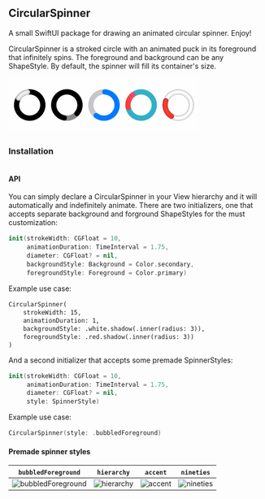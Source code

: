 ## CircularSpinner

A small SwiftUI package for drawing an animated circular spinner. Enjoy!

CircularSpinner is a stroked circle with an animated puck in its foreground that infinitely spins. The foreground and background can be any ShapeStyle.  By default, the spinner will fill its container's size.

<img src="Git%20Resources/spinners.gif" alt="Example GIF" width="374" height="109" loop=infinite>

### Installation

```Swift
```

#### API
 
You can simply declare a CircularSpinner in your View hierarchy and it will automatically and indefinitely animate. There are two initializers, one that accepts separate background and forground ShapeStyles for the must customization:

```Swift
init(strokeWidth: CGFloat = 10,
     animationDuration: TimeInterval = 1.75,
     diameter: CGFloat? = nil,
     backgroundStyle: Background = Color.secondary,
     foregroundStyle: Foreground = Color.primary)
```
Example use case:
```
CircularSpinner(
    strokeWidth: 15,
    animationDuration: 1,
    backgroundStyle: .white.shadow(.inner(radius: 3)),
    foregroundStyle: .red.shadow(.inner(radius: 3))
)
```

And a second initializer that accepts some premade SpinnerStyles:
```Swift
init(strokeWidth: CGFloat = 10,
     animationDuration: TimeInterval = 1.75,
     diameter: CGFloat? = nil,
     style: SpinnerStyle)
```

Example use case:
```Swift
CircularSpinner(style: .bubbledForeground)
```

#### Premade spinner styles

| `bubbledForeground` | `hierarchy` | `accent` | `nineties` |
| --- | --- | --- | --- |
| ![bubbledForeground](Git%20Resources/bubbledForeground.jpeg) | ![hierarchy](Git%20Resources/hierarchy.jpeg) | ![accent](Git%20Resources/accent.jpeg) | ![nineties](Git%20Resources/nineties.jpeg) |
